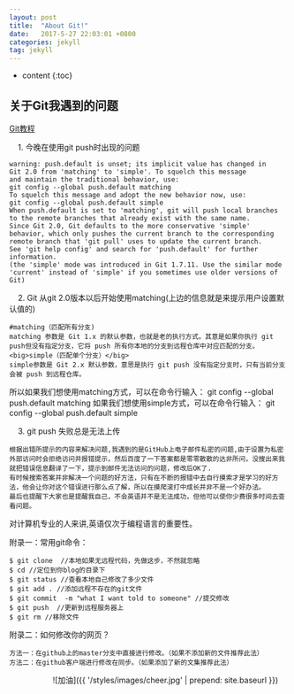 ```yaml
---
layout: post
title:  "About Git!"
date:   2017-5-27 22:03:01 +0800
categories: jekyll
tag: jekyll
---
```


* content
{:toc}



关于Git我遇到的问题
-----------------------
[Git教程](http://www.yiibai.com/git/)

&nbsp;&nbsp;&nbsp;&nbsp;1. 今晚在使用git push时出现的问题<br>
	
	warning: push.default is unset; its implicit value has changed in
	Git 2.0 from 'matching' to 'simple'. To squelch this message
	and maintain the traditional behavior, use:
  	git config --global push.default matching
	To squelch this message and adopt the new behavior now, use:
  	git config --global push.default simple
	When push.default is set to 'matching', git will push local branches
	to the remote branches that already exist with the same name.
	Since Git 2.0, Git defaults to the more conservative 'simple'
	behavior, which only pushes the current branch to the corresponding
	remote branch that 'git pull' uses to update the current branch.
	See 'git help config' and search for 'push.default' for further information.
	(the 'simple' mode was introduced in Git 1.7.11. Use the similar mode
	'current' instead of 'simple' if you sometimes use older versions of Git)

&nbsp;&nbsp;&nbsp;&nbsp;2. Git 从git 2.0版本以后开始使用matching(上边的信息就是来提示用户设置默认值的)
	
	#matching（匹配所有分支)
	matching 参数是 Git 1.x 的默认参数，也就是老的执行方式。其意是如果你执行 git push但没有指定分支，它将 push 所有你本地的分支到远程仓库中对应匹配的分支。
	<big>simple（匹配单个分支）</big>
	simple参数是 Git 2.x 默认参数，意思是执行 git push 没有指定分支时，只有当前分支会被 push 到远程仓库。
所以如果我们想使用matching方式，可以在命令行输入：
git config --global push.default matching
如果我们想使用simple方式，可以在命令行输入：
git config --global push.default simple



&nbsp;&nbsp;&nbsp;&nbsp;3. git push 失败总是无法上传

	根据出错所提示的内容来解决问题,我遇到的是GitHub上电子邮件私密的问题,由于设置为私密外部访问时会拒绝访问并报错提示，然后百度了一下答案都是零零散散的达非所问，没搜出来我就把错误信息翻译了一下，提示到邮件无法访问的问题，修改后OK了.
	有时候搜索答案并非解决一个问题的好方法，只有在不断的报错中去自行摸索才是学习的好方法，他会让你对这个错误进行那么点了解，所以在摸爬滚打中成长并非不是一个好办法。
	最后也提醒下大家也是提醒我自己，不会英语并不是无法成功，但他可以使你少费很多时间去查看问题。
对计算机专业的人来讲,英语仅次于编程语言的重要性。

附录一：常用git命令：

	$ git clone  //本地如果无远程代码，先做这步，不然就忽略
	$ cd //定位到你blog的目录下
	$ git status //查看本地自己修改了多少文件
	$ git add . //添加远程不存在的git文件
	$ git commit  -m "what I want told to someone" //提交修改
	$ git push  //更新到远程服务器上
	$ git rm //移除文件

附录二：如何修改你的网页？

	方法一：在github上的master分支中直接进行修改。（如果不添加新的文件推荐此法）
	方法二：在github客户端进行修改在同步。（如果添加了新的文集推荐此法）

&nbsp;&nbsp;&nbsp;&nbsp;&nbsp;&nbsp;&nbsp;&nbsp;&nbsp;&nbsp;&nbsp;&nbsp;&nbsp;&nbsp;&nbsp;&nbsp;&nbsp;&nbsp;&nbsp;&nbsp;![加油]({{ '/styles/images/cheer.jpg' | prepend: site.baseurl  }})

